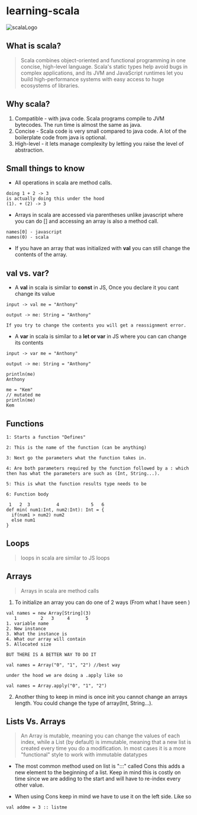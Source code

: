 # learning-scala

![scalaLogo](https://www.openprogrammer.info/wp-content/uploads/2018/08/scala-lang-card.png)

## What is scala? 
>Scala combines object-oriented and functional programming in one concise, high-level language. Scala's static types help avoid bugs in complex applications, and its JVM and JavaScript runtimes let you build high-performance systems with easy access to huge ecosystems of libraries.

## Why scala?
1. Compatible - with java code. Scala programs compile to JVM bytecodes. The run time is almost the same as java. 
2. Concise - Scala code is very small compared to java code. A lot of the boilerplate code from java is optional.  
3. High-level - it lets manage complexity by letting you raise the level of abstraction.

## Small things to know
* All operations in scala are method calls. 
```
doing 1 + 2 -> 3 
is actually doing this under the hood 
(1). + (2) -> 3 
```
* Arrays in scala are accessed via parentheses unlike javascript where you can do [] and accessing an array is also a method call.
```
names[0] - javascript
names(0) - scala

```
* If you have an array that was initialized with **val** you can still change the contents of the array. 

##  val vs. var? 
* A **val**  in scala is similar to **const** in JS, Once you declare it you cant change its value 
```
input -> val me = "Anthony"

output -> me: String = "Anthony"

If you try to change the contents you will get a reassignment error.

```

* A **var** in scala is similar to a **let or var** in JS where you can can change its contents

```
input -> var me = "Anthony"

output -> me: String = "Anthony"

println(me)
Anthony

me = "Kem"
// mutated me
println(me)
Kem

```

##  Functions
```
1: Starts a function "Defines"

2: This is the name of the function (can be anything)

3: Next go the parameters what the function takes in. 

4: Are both parameters required by the function followed by a : which then has what the parameters are such as (Int, String...).

5: This is what the function results type needs to be

6: Function body

 1   2  3          4            5   6
def min( num1:Int, num2:Int): Int = {
  if(num1 > num2) num2
  else num1 
}

```

## Loops
> loops in scala are similar to JS loops

## Arrays
> Arrays in scala are method calls

1. To initialize an array you can do one of 2 ways (From what I have seen )
```
val names = new Array[String](3)
   1         2   3     4      5
1. variable name
2. New instance 
3. What the instance is 
4. What our array will contain 
5. Allocated size

BUT THERE IS A BETTER WAY TO DO IT 

val names = Array("0", "1", "2") //best way

under the hood we are doing a .apply like so

val names = Array.apply("0", "1", "2")

```
2. Another thing to keep in mind is once init you cannot change an arrays length. You could change the type of array(Int, String...). 

## Lists Vs. Arrays
> An Array is mutable, meaning you can change the values of each index, while a List (by default) is immutable, meaning that a new list is created every time you do a modification. In most cases it is a more "functional" style to work with immutable datatypes

* The most common method used on list is ":::" called Cons this adds a new element to the beginning of a list. Keep in mind this is costly on time since we are adding to the start and will have to re-index every other value.

* When using Cons keep in mind we have to use it on the left side. Like so 
```
val addme = 3 :: listme
```
 

